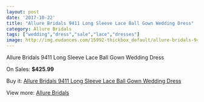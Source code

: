 ```yaml
---
layout: post
date: '2017-10-22'
title: "Allure Bridals 9411 Long Sleeve Lace Ball Gown Wedding Dress"
category: Allure Bridals
tags: ["wedding","dress","sale","lace","dresses"]
image: http://img.eudances.com/15992-thickbox_default/allure-bridals-9411-long-sleeve-lace-ball-gown-wedding-dress.jpg
---
```

Allure Bridals 9411 Long Sleeve Lace Ball Gown Wedding Dress

On Sales: **$425.99**
<a href="https://www.eudances.com/en/allure-bridals/4706-allure-bridals-9411-long-sleeve-lace-ball-gown-wedding-dress.html"><amp-img layout="responsive" width="600" height="600" src="//img.eudances.com/15992-thickbox_default/allure-bridals-9411-long-sleeve-lace-ball-gown-wedding-dress.jpg" alt="Allure Bridals 9411 Long Sleeve Lace Ball Gown Wedding Dress 0" /></a>
<a href="https://www.eudances.com/en/allure-bridals/4706-allure-bridals-9411-long-sleeve-lace-ball-gown-wedding-dress.html"><amp-img layout="responsive" width="600" height="600" src="//img.eudances.com/15994-thickbox_default/allure-bridals-9411-long-sleeve-lace-ball-gown-wedding-dress.jpg" alt="Allure Bridals 9411 Long Sleeve Lace Ball Gown Wedding Dress 1" /></a>
<a href="https://www.eudances.com/en/allure-bridals/4706-allure-bridals-9411-long-sleeve-lace-ball-gown-wedding-dress.html"><amp-img layout="responsive" width="600" height="600" src="//img.eudances.com/15993-thickbox_default/allure-bridals-9411-long-sleeve-lace-ball-gown-wedding-dress.jpg" alt="Allure Bridals 9411 Long Sleeve Lace Ball Gown Wedding Dress 2" /></a>

Buy it: [Allure Bridals 9411 Long Sleeve Lace Ball Gown Wedding Dress](https://www.eudances.com/en/allure-bridals/4706-allure-bridals-9411-long-sleeve-lace-ball-gown-wedding-dress.html "Allure Bridals 9411 Long Sleeve Lace Ball Gown Wedding Dress")

View more: [Allure Bridals](https://www.eudances.com/en/2-allure-bridals "Allure Bridals")